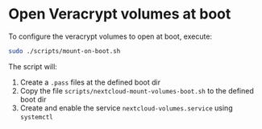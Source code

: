 # Open Veracrypt volumes at boot

To configure the veracrypt volumes to open at boot, execute:

```sh
sudo ./scripts/mount-on-boot.sh
```

The script will:

1. Create a `.pass` files at the defined boot dir
2. Copy the file `scripts/nextcloud-mount-volumes-boot.sh` to the defined boot dir
3. Create and enable the service `nextcloud-volumes.service` using `systemctl`
